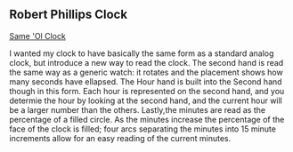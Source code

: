 ## Robert Phillips Clock

[Same 'Ol Clock](https://rmphill0210.github.io/Personal/Phillips_Robert_Art2210_Sept11_Fall2019/Projects/Phillips_Robert_Art2210_Clock_Fall2019/Clock.html)

<div align=left>

I wanted my clock to have basically the same form as a standard analog clock, but introduce a new way to read the clock.  The second hand is read the same way as a generic watch: it rotates and the placement shows how many seconds have ellapsed.  The Hour hand is built into the Second hand though in this form.  Each hour is represented on the second hand, and you determie the hour by looking at the second hand, and the current hour will be a larger number than the others.  Lastly,the minutes are read as the percentage of a filled circle.  As the minutes increase the percentage of the face of the clock is filled; four arcs separating the minutes into 15 minute increments allow for an easy reading of the current minutes.